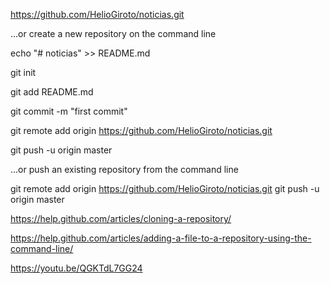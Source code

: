 
https://github.com/HelioGiroto/noticias.git


…or create a new repository on the command line

echo "# noticias" >> README.md

git init

git add README.md

git commit -m "first commit"

git remote add origin https://github.com/HelioGiroto/noticias.git

git push -u origin master


…or push an existing repository from the command line

git remote add origin https://github.com/HelioGiroto/noticias.git
git push -u origin master



https://help.github.com/articles/cloning-a-repository/

https://help.github.com/articles/adding-a-file-to-a-repository-using-the-command-line/

https://youtu.be/QGKTdL7GG24

